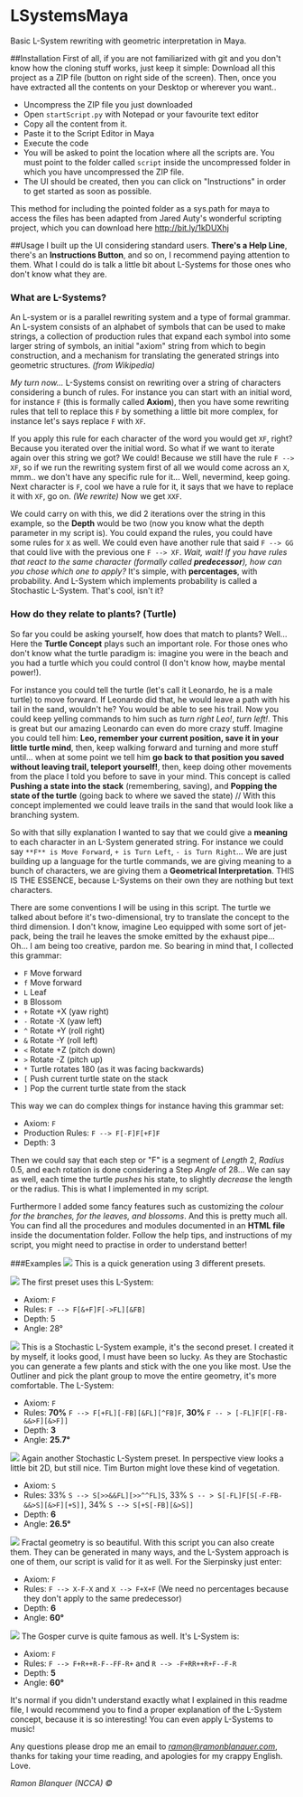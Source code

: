 LSystemsMaya
============

Basic L-System rewriting with geometric interpretation in Maya.

##Installation
First of all, if you are not familiarized with git and you don't know how the cloning stuff works, just keep it simple:
Download all this project as a ZIP file (button on right side of the screen). Then, once you have extracted all the contents
on your Desktop or wherever you want..
* Uncompress the ZIP file you just downloaded
* Open `startScript.py` with Notepad or your favourite text editor
* Copy all the content from it.
* Paste it to the Script Editor in Maya
* Execute the code
* You will be asked to point the location where all the scripts are. You must point to the folder called `script` inside the
uncompressed  folder in which you have uncompressed the ZIP file.
* The UI should be created, then you can click on "Instructions" in order to get started as soon as possible.

This method for including the pointed folder as a sys.path for maya to access the files has been adapted from Jared Auty's
wonderful scripting project, which you can download here  http://bit.ly/1kDUXhj

##Usage
I built up the UI considering standard users. **There's a Help Line**, there's an **Instructions Button**, and so on, I
recommend paying attention to them. What I could do is talk a little bit about L-Systems for those ones who don't know what
they are.

### What are L-Systems?
An L-system or is a parallel rewriting system and a type of formal grammar. An L-system consists of an alphabet of symbols
that can be used to make strings, a collection of production rules that expand each symbol into some larger string of
symbols, an initial "axiom" string from which to begin construction, and a mechanism for translating the generated strings
into geometric structures. *(from Wikipedia)*

*My turn now...* L-Systems consist on rewriting over a string of characters considering a bunch of rules. For instance you
can start with an initial word, for instance `F` (this is formally called **Axiom**), then you have some rewriting rules
that tell to replace this `F` by something a little bit more complex, for instance let's says replace `F` with `XF`.

If you apply this rule for each character of the word you would get `XF`, right? Because you iterated over the initial word.
So what if we want to iterate again over this string we got? We could! Because we still have the rule `F --> XF`, so if we
run the rewriting system first of all we would come across an `X`, mmm.. we don't have any specific rule for it... Well,
nevermind, keep going. Next character is `F`, cool we have a rule for it, it says that we have to replace it with `XF`, go
on. *(We rewrite)* Now we get `XXF`.

We could carry on with this, we did 2 iterations over the string in this example, so the **Depth** would be two (now you
know what the depth parameter in my script is). You could expand the rules, you could have some rules for `X` as well. We
could even have another rule that said `F --> GG` that could live with the previous one `F --> XF`. *Wait, wait! If you have
rules that react to the same character (formally called **predecessor**), how can you chose which one to apply?* It's
simple, with **percentages**, with probability. And L-System which implements probability is called a Stochastic L-System.
That's cool, isn't it?

### How do they relate to plants? (Turtle)
So far you could be asking yourself, how does that match to plants? Well... Here the **Turtle Concept** plays such an
important role. For those ones who don't know what the turtle paradigm is: imagine you were in the beach and you had a turtle
which you could control (I don't know how, maybe mental power!).

For instance you could tell the turtle (let's call it Leonardo, he is a male turtle) to move forward. If Leonardo did that,
he would leave a path with his tail in the sand, wouldn't he? You would be able to see his trail. Now you could keep yelling
commands to him such as *turn right Leo!*, *turn left!*. This is great but our amazing Leonardo can even do more crazy
stuff. Imagine you could tell him: **Leo, remember your current position, save it in your little turtle mind**, then, keep
walking forward and turning and more stuff until... when at some point we tell him **go back to that position you saved
without leaving trail, teleport yourself!**, then, keep doing other movements from the place I told you before to save in
your mind. This concept is called **Pushing a state into the stack** (remembering, saving), and **Popping the state of the
turtle** (going back to where we saved the state) // With this concept implemented we could leave trails in the sand that
would look like a branching system.

So with that silly explanation I wanted to say that we could give a **meaning** to each character in an L-System generated
string. For instance we could say `**F** is Move Forward`, `+ is Turn Left`, `- is Turn Right`... We are just building up a
language for the turtle commands, we are giving meaning to a bunch of characters, we are giving them a **Geometrical
Interpretation**. THIS IS THE ESSENCE, because L-Systems on their own they are nothing but text characters.

There are some conventions I will be using in this script. The turtle we talked about before it's two-dimensional, try to
translate the concept to the third dimension. I don't know, imagine Leo equipped with some sort of jet-pack, being the trail
he leaves the smoke emitted by the exhaust pipe... Oh... I am being too creative, pardon me. So bearing in mind that, I
collected this grammar:

* `F`    Move forward
* `f`    Move forward
* `L`    Leaf
* `B`    Blossom
* `+`    Rotate +X (yaw right)
* `-`    Rotate -X (yaw left)
* `^`    Rotate +Y (roll right)
* `&`    Rotate -Y (roll left)
* `<`    Rotate +Z (pitch down)
* `>`    Rotate -Z (pitch up)
* `*`    Turtle rotates 180 (as it was facing backwards)
* `[`   Push current turtle state on the stack
* `]`    Pop the current turtle state from the stack

This way we can do complex things for instance having this grammar set:
* Axiom: `F`
* Production Rules: `F --> F[-F]F[+F]F`
* Depth: 3

Then we could say that each step or "F" is a segment of *Length* 2, *Radius* 0.5, and each rotation is done considering a
Step *Angle* of 28... We can say as well, each time the turtle *pushes* his state, to slightly *decrease* the length or the
radius. This is what I implemented in my script.

Furthermore I added some fancy features such as customizing the *colour for the branches, for the leaves, and blossoms*. And
this is pretty much all. You can find all the procedures and modules documented in an **HTML file** inside the documentation
folder. Follow the help tips, and instructions of my script, you might need to practise in order to understand better!

###Examples
![](https://raw.githubusercontent.com/docwhite/LSystemsMaya/master/examples/example.png)
This is a quick generation using 3 different presets.

![](https://raw.githubusercontent.com/docwhite/LSystemsMaya/master/examples/example_preset1.png)
The first preset uses this L-System:
* Axiom: `F`
* Rules: `F --> F[&+F]F[->FL][&FB]`
* Depth: 5
* Angle: 28°

![](https://raw.githubusercontent.com/docwhite/LSystemsMaya/master/examples/example_preset2.png)
This is a Stochastic L-System example, it's the second preset. I created it by myself, it looks good, I must have been so lucky. As they are Stochastic you can generate a few plants and stick with the one you like most. Use the Outliner and pick the plant group to move the entire geometry, it's more comfortable. The L-System:
* Axiom: `F`
* Rules: **70%** `F --> F[+FL][-FB][&FL][^FB]F`, **30%** `F -- > [-FL]F[F[-FB-&&>F][&>F]]`
* Depth: **3**
* Angle: **25.7°**

![](https://raw.githubusercontent.com/docwhite/LSystemsMaya/master/examples/example_preset3.png)
Again another Stochastic L-System preset. In perspective view looks a little bit 2D, but still nice. Tim Burton might love these kind of vegetation.
* Axiom: `S`
* Rules: 33% `S --> S[>>&&FL][>>^^FL]S`, 33% `S -- > S[-FL]F[S[-F-FB-&&>S][&>F][+S]]`, 34% `S --> S[+S[-FB][&>S]]`
* Depth: **6**
* Angle: **26.5°**

![](https://raw.githubusercontent.com/docwhite/LSystemsMaya/master/examples/example_sierpinski.png)
Fractal geometry is so beautiful. With this script you can also create them. They can be generated in many ways, and the L-System approach is one of them, our script is valid for it as well. For the Sierpinsky just enter:
* Axiom: `F`
* Rules: `F --> X-F-X` and `X --> F+X+F` (We need no percentages because they don't apply to the same predecessor)
* Depth: **6**
* Angle: **60°**

![](https://raw.githubusercontent.com/docwhite/LSystemsMaya/master/examples/example_gosper.png)
The Gosper curve is quite famous as well. It's L-System is:
* Axiom: `F`
* Rules: `F --> F+R++R-F--FF-R+` and `R --> -F+RR++R+F--F-R`
* Depth: **5**
* Angle: **60°**

It's normal if you didn't understand exactly what I explained in this readme file, I would recommend you to find a proper
explanation of the L-System concept, because it is so interesting! You can even apply L-Systems to music!

Any questions please drop me an email to *ramon@ramonblanquer.com*, thanks for taking your time reading, and apologies for
my crappy English. Love.

*Ramon Blanquer (NCCA) ©*
